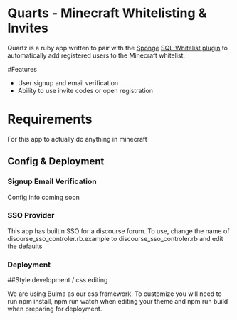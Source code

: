 # Quarts - Minecraft Whitelisting & Invites

Quartz is a ruby app written to pair with the [Sponge](https://spongepowered.org) [SQL-Whitelist plugin](https://github.com/fmohican/SQL-WhiteList) to automatically add registered users to the Minecraft whitelist.

#Features
- User signup and email verification
- Ability to use invite codes or open registration

# Requirements

For this app to actually do anything in minecraft

## Config & Deployment

### Signup Email Verification

Config info coming soon

### SSO Provider

This app has builtin SSO for a discourse forum. To use, change the name of disourse_sso_controler.rb.example to discourse_sso_controler.rb and edit the defaults

### Deployment


##Style development / css editing

We are using Bulma as our css framework. To customize you will need to run npm install, npm run watch when editing your theme and npm run build when preparing for deployment.
